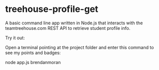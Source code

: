 # treehouse-profile-get
A basic command line app written in Node.js that interacts with the teamtreehouse.com REST API to retrieve student profile info.

Try it out:

Open a terminal pointing at the project folder and enter this command to see my points and badges:

node app.js brendanmoran
